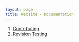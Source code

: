 ```yaml
---
layout: page
title: Website - Documentation
---
```


1. [Contributing](/docs/website/contributing)
2. [Revision Testing](/docs/website/revision-testing)